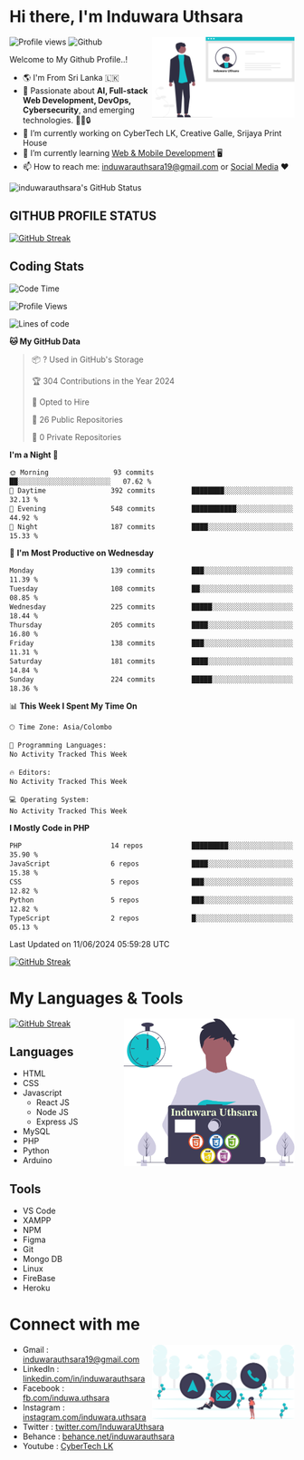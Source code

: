 # Hi there, I'm Induwara Uthsara
![Profile views](https://gpvc.arturio.dev/induwarauthsara)
![Github](https://img.shields.io/github/followers/induwarauthsara?label=Follow&style=social)
<img width="50%" align="right" alt="Induwara Uthsara's Profile" src="https://github.com/induwarauthsara/induwarauthsara/blob/main/images/profileInduwaraUthsara.svg" />

Welcome to My Github Profile..! 


- :earth_americas:	I'm From Sri Lanka :sri_lanka:
- 🚀 Passionate about **AI, Full-stack Web Development, DevOps, Cybersecurity**, and emerging technologies. 🤖🌐🔒
- 🔭 I’m currently working on CyberTech LK, Creative Galle, Srijaya Print House 
- 🌱 I’m currently learning [Web & Mobile Development](https://github.com/induwarauthsara/induwarauthsara/blob/main/README.md#my-languages--tools) :desktop_computer:
- 📫 How to reach me: [induwarauthsara19@gmail.com](mailto:induwarauthsara19@gmail.com) or [Social Media](https://github.com/induwarauthsara/induwarauthsara/blob/main/README.md#connect-with-me) :hearts:	

![induwarauthsara's GitHub Status](https://github-readme-stats.vercel.app/api?username=induwarauthsara&show_icons=true&theme=radical)


## GITHUB PROFILE STATUS
[![GitHub Streak](https://github-readme-streak-stats.herokuapp.com/?user=induwarauthsara&theme=dracula)](https://github.com/induwarauthsara)

## Coding Stats
<!--START_SECTION:waka-->
![Code Time](http://img.shields.io/badge/Code%20Time-157%20hrs%2019%20mins-blue)

![Profile Views](http://img.shields.io/badge/Profile%20Views-6-blue)

![Lines of code](https://img.shields.io/badge/From%20Hello%20World%20I%27ve%20Written-2.4%20million%20lines%20of%20code-blue)

**🐱 My GitHub Data** 

> 📦 ? Used in GitHub's Storage 
 > 
> 🏆 304 Contributions in the Year 2024
 > 
> 💼 Opted to Hire
 > 
> 📜 26 Public Repositories 
 > 
> 🔑 0 Private Repositories 
 > 
**I'm a Night 🦉** 

```text
🌞 Morning                93 commits          ██░░░░░░░░░░░░░░░░░░░░░░░   07.62 % 
🌆 Daytime                392 commits         ████████░░░░░░░░░░░░░░░░░   32.13 % 
🌃 Evening                548 commits         ███████████░░░░░░░░░░░░░░   44.92 % 
🌙 Night                  187 commits         ████░░░░░░░░░░░░░░░░░░░░░   15.33 % 
```
📅 **I'm Most Productive on Wednesday** 

```text
Monday                   139 commits         ███░░░░░░░░░░░░░░░░░░░░░░   11.39 % 
Tuesday                  108 commits         ██░░░░░░░░░░░░░░░░░░░░░░░   08.85 % 
Wednesday                225 commits         █████░░░░░░░░░░░░░░░░░░░░   18.44 % 
Thursday                 205 commits         ████░░░░░░░░░░░░░░░░░░░░░   16.80 % 
Friday                   138 commits         ███░░░░░░░░░░░░░░░░░░░░░░   11.31 % 
Saturday                 181 commits         ████░░░░░░░░░░░░░░░░░░░░░   14.84 % 
Sunday                   224 commits         █████░░░░░░░░░░░░░░░░░░░░   18.36 % 
```


📊 **This Week I Spent My Time On** 

```text
🕑︎ Time Zone: Asia/Colombo

💬 Programming Languages: 
No Activity Tracked This Week

🔥 Editors: 
No Activity Tracked This Week

💻 Operating System: 
No Activity Tracked This Week
```

**I Mostly Code in PHP** 

```text
PHP                      14 repos            █████████░░░░░░░░░░░░░░░░   35.90 % 
JavaScript               6 repos             ████░░░░░░░░░░░░░░░░░░░░░   15.38 % 
CSS                      5 repos             ███░░░░░░░░░░░░░░░░░░░░░░   12.82 % 
Python                   5 repos             ███░░░░░░░░░░░░░░░░░░░░░░   12.82 % 
TypeScript               2 repos             █░░░░░░░░░░░░░░░░░░░░░░░░   05.13 % 
```




 Last Updated on 11/06/2024 05:59:28 UTC
<!--END_SECTION:waka-->
          

[![GitHub Streak](https://github-profile-trophy.vercel.app/?username=induwarauthsara&theme=juicyfresh)](https://github.com/induwarauthsara)


# My Languages & Tools
[![GitHub Streak](https://github-readme-stats.vercel.app/api/top-langs/?username=induwarauthsara)](https://github.com/induwarauthsara)
<img width="60%" align="right" alt="Induwara Uthsara's Programmer" src="https://github.com/induwarauthsara/induwarauthsara/blob/main/images/programmingInduwaraUthsara.svg" />

## Languages
* HTML
* CSS
* Javascript
  * React JS
  * Node JS
  * Express JS
* MySQL
* PHP
* Python
* Arduino

## Tools
* VS Code
* XAMPP
* NPM
* Figma
* Git
* Mongo DB
* Linux
* FireBase
* Heroku

# Connect with me
<img width="50%" align="right" alt="Induwara Uthsara's Contact Informations" src="https://github.com/induwarauthsara/induwarauthsara/blob/main/images/contactInduwaraUthsara.svg" />

- Gmail    : [induwarauthsara19@gmail.com](mailto:induwarauthsara19@gmail.com)
- LinkedIn : [linkedin.com/in/induwarauthsara](https://www.linkedin.com/in/induwarauthsara)
- Facebook : [fb.com/induwa.uthsara](https://web.facebook.com/induwa.uthsara/)
- Instagram : [instagram.com/induwara.uthsara](https://www.instagram.com/induwara.uthsara)
- Twitter : [twitter.com/InduwaraUthsara](https://twitter.com/InduwaraUthsara)
- Behance : [behance.net/induwarauthsara](https://www.behance.net/induwarauthsara)
- Youtube : [CyberTech LK](https://www.youtube.com/channel/UCWdK_TF8t8UA2uOmawuTKRg)
